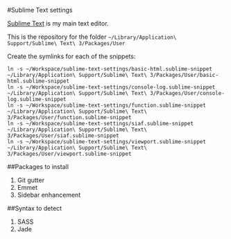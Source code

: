 #Sublime Text settings

[Sublime Text](http://www.sublimetext.com/) is my main text editor.

This is the repository for the folder `~/Library/Application\ Support/Sublime\ Text\ 3/Packages/User`

Create the symlinks for each of the snippets:

```
ln -s ~/Workspace/sublime-text-settings/basic-html.sublime-snippet ~/Library/Application\ Support/Sublime\ Text\ 3/Packages/User/basic-html.sublime-snippet
ln -s ~/Workspace/sublime-text-settings/console-log.sublime-snippet ~/Library/Application\ Support/Sublime\ Text\ 3/Packages/User/console-log.sublime-snippet
ln -s ~/Workspace/sublime-text-settings/function.sublime-snippet ~/Library/Application\ Support/Sublime\ Text\ 3/Packages/User/function.sublime-snippet
ln -s ~/Workspace/sublime-text-settings/siaf.sublime-snippet ~/Library/Application\ Support/Sublime\ Text\ 3/Packages/User/siaf.sublime-snippet
ln -s ~/Workspace/sublime-text-settings/viewport.sublime-snippet ~/Library/Application\ Support/Sublime\ Text\ 3/Packages/User/viewport.sublime-snippet
```

##Packages to install

1. Git gutter
1. Emmet
1. Sidebar enhancement

##Syntax to detect

1. SASS
1. Jade